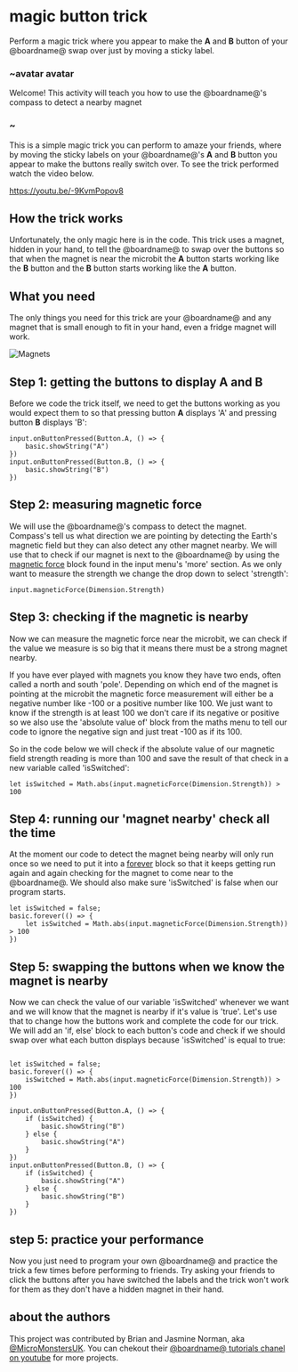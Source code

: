# magic button trick 

Perform a magic trick where you appear to make the **A** and **B** button of your @boardname@ swap over just by moving a sticky label. 

### ~avatar avatar

Welcome! This activity will teach you how to use the @boardname@'s compass to detect a nearby magnet

### ~
This is a simple magic trick you can perform to amaze your friends, where by moving the sticky labels on your @boardname@'s **A** and **B** button you appear to make the buttons really switch over. To see the trick performed watch the video below.

https://youtu.be/-9KvmPopov8

## How the trick works

Unfortunately, the only magic here is in the code. This trick uses a magnet, hidden in your hand, to tell the @boardname@ to swap over the buttons so that when the magnet is near the microbit the **A** button starts working like the **B** button and the **B** button starts working like the **A** button.

## What you need

The only things you need for this trick are your @boardname@ and any magnet that is small enough to fit in your hand, even a fridge magnet will work.

![](/static/mb/projects/magic-button-trick/magnets.jpg "Magnets")


## Step 1: getting the buttons to display **A** and **B**

Before we code the trick itself, we need to get the buttons working as you would expect them to so that pressing button **A** displays 'A' and pressing button **B** displays 'B':

```blocks
input.onButtonPressed(Button.A, () => {
    basic.showString("A")
})
input.onButtonPressed(Button.B, () => {
    basic.showString("B")
})
```

## Step 2: measuring magnetic force

We will use the @boardname@'s compass to detect the magnet. Compass's tell us what direction we are pointing by detecting the Earth's magnetic field but they can also detect any other magnet nearby. We will use that to check if our magnet is next to the @boardname@ by using the [magnetic force](/reference/input/magnetic-force) block found in the input menu's 'more' section. As we only want to measure the strength we change the drop down to select 'strength':

```blocks
input.magneticForce(Dimension.Strength)
```

## Step 3: checking if the magnetic is nearby

Now we can measure the magnetic force near the microbit, we can check if the value we measure is so big that it means there must be a strong magnet nearby. 

If you have ever played with magnets you know they have two ends, often called a north and south 'pole'. Depending on which end of the magnet is pointing at the microbit the magnetic force measurement will either be a negative number like -100 or a positive number like 100. We just want to know if the strength is at least 100 we don't care if its negative or positive so we also use the 'absolute value of' block from the maths menu to tell our code to ignore the negative sign and just treat -100 as if its 100.

So in the code below we will check if the absolute value of our magnetic field strength reading is more than 100 and save the result of that check in a new variable called 'isSwitched':

```blocks
let isSwitched = Math.abs(input.magneticForce(Dimension.Strength)) > 100
```
## Step 4: running our 'magnet nearby' check all the time

At the moment our code to detect the magnet being nearby will only run once so we need to put it into a [forever](/reference/basic/forever) block so that it keeps getting run again and again checking for the magnet to come near to the @boardname@. We should also make sure 'isSwitched' is false when our program starts.

```blocks
let isSwitched = false;
basic.forever(() => {
	let isSwitched = Math.abs(input.magneticForce(Dimension.Strength)) > 100
})
```

## Step 5: swapping the buttons when we know the magnet is nearby

Now we can check the value of our variable 'isSwitched' whenever we want and we will know that the magnet is nearby if it's value is 'true'. Let's use that to change how the buttons work and complete the code for our trick. We will add an 'if, else' block to each button's code and check if we should swap over what each button displays because 'isSwitched' is equal to true:

```blocks

let isSwitched = false;
basic.forever(() => {
    isSwitched = Math.abs(input.magneticForce(Dimension.Strength)) > 100
})

input.onButtonPressed(Button.A, () => {
    if (isSwitched) {
        basic.showString("B")
    } else {
        basic.showString("A")
    }
})
input.onButtonPressed(Button.B, () => {
    if (isSwitched) {
        basic.showString("A")
    } else {
        basic.showString("B")
    }
})

```

## step 5: practice your performance
Now you just need to program your own @boardname@ and practice the trick a few times before performing to friends. Try asking your friends to click the buttons after you have switched the labels and the trick won't work for them as they don't have a hidden magnet in their hand.


## about the authors
This project was contributed by Brian and Jasmine Norman, aka [@MicroMonstersUK](https://twitter.com/MicroMonstersUK). You can chekout their [@boardname@ tutorials chanel on youtube](https://www.youtube.com/channel/UCK2DviDexh_Er2QYZerZyZQ) for more projects.